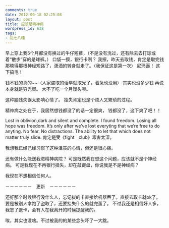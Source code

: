 ```yaml
---
comments: true
date: 2012-09-18 02:25:08
layout: post
title: 应该是精神病
wordpress_id: 638
tags:
- 乱七八糟
---
```









早上穿上我5个月都没有换过的牛仔短裤，（不是没有洗过，还有除去去打球或着“散步”穿的是球裤。）
口袋一摸，银行卡咧？
我擦，昨天去取钱，肯定是取完钱那晓得那根神经短路了，潇洒的转身就走了。（我保证这是第一次）
尼玛逼！
这下搞毛！


钱不钱的真的~~（人家盗取的话早就取光了，着急也没用）
其实也没多少钱
再说本身就是穷光蛋。
大不了吃一个月馒头呗。

这种脑残失误太影响心情了。
挂失肯定也是个烦人又繁琐的过程。

精神病之处在于，我居然想钱都没了的话一定很爽，
钱都没了，这下爽了吧！！

Lost in oblivion,dark and silent and complete. I found freedom. Losing all hope was freedom. 
It’s only after we’ve lost everyting that we’re free to do anyting. 
No fear. No distractions. The ability to let that which does not matter truly slide. 
肯定是受《fight　club》毒害太深。

我想我已经己经习惯了这种沮丧的心情，但还是很心痛。

还有做什么能送我进精神病院？
可是既然我在想这个问题，应该就不是个神经病。
可是我现在不再银行挂失，却在敲键盘，你说我是不是神经病？

我现在不想相信任何人。

－－－－－－　更新　－－－－－－

还好那个时候银行没什么人，忘记拔的卡直接给机器吞了。直接去取卡就ok了。要是被别人拿跑了盗取了，还要挂失什么的就完蛋了。
不过我还是相信好人多，我忘了退卡，会有人在我离开的时候提醒我的。


唉，其实也没啥。不过被我的的某些念头吓了一大跳。
